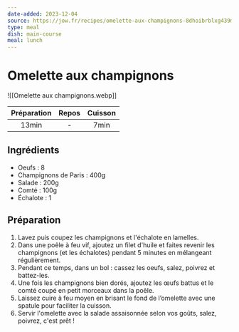 ```yaml
---
date-added: 2023-12-04
source: https://jow.fr/recipes/omelette-aux-champignons-8dhoibrblxg439mb0p0b
type: meal
dish: main-course
meal: lunch
---
```


# Omelette aux champignons

![[Omelette aux champignons.webp]]

| Préparation | Repos | Cuisson |
|:-----------:|:-----:|:-------:|
|    13min    |   -   |  7min   |

## Ingrédients

- Oeufs : 8
- Champignons de Paris : 400g
- Salade : 200g
- Comté : 100g
- Échalote : 1

## Préparation

1. Lavez puis coupez les champignons et l'échalote en lamelles.
2. Dans une poêle à feu vif, ajoutez un filet d'huile et faites revenir les champignons (et les échalotes) pendant 5 minutes en mélangeant régulièrement.
3. Pendant ce temps, dans un bol : cassez les oeufs, salez, poivrez et battez-les.
4. Une fois les champignons bien dorés, ajoutez les œufs battus et le comté coupé en petit morceaux dans la poêle.
5. Laissez cuire à feu moyen en brisant le fond de l’omelette avec une spatule pour faciliter la cuisson.
7. Servir l'omelette avec la salade assaisonnée selon vos goûts, salez, poivrez, c'est prêt !
